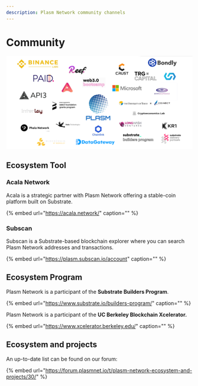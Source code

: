```yaml
---
description: Plasm Network community channels
---
```


# Community

![](../.gitbook/assets/partners.png)

## Ecosystem Tool

### Acala Network

Acala is a strategic partner with Plasm Network offering a stable-coin platform built on Substrate.

{% embed url="https://acala.network/" caption="" %}

### Subscan

Subscan is a Substrate-based blockchain explorer where you can search Plasm Network addresses and transactions.

{% embed url="https://plasm.subscan.io/account" caption="" %}

## Ecosystem Program

Plasm Network is a participant of the **Substrate Builders Program**.

{% embed url="https://www.substrate.io/builders-program/" caption="" %}

Plasm Network is a participant of the **UC Berkeley Blockchain Xcelerator.**

{% embed url="https://www.xcelerator.berkeley.edu/" caption="" %}

## Ecosystem and projects

An up-to-date list can be found on our forum:

{% embed url="https://forum.plasmnet.io/t/plasm-network-ecosystem-and-projects/30/" %}



